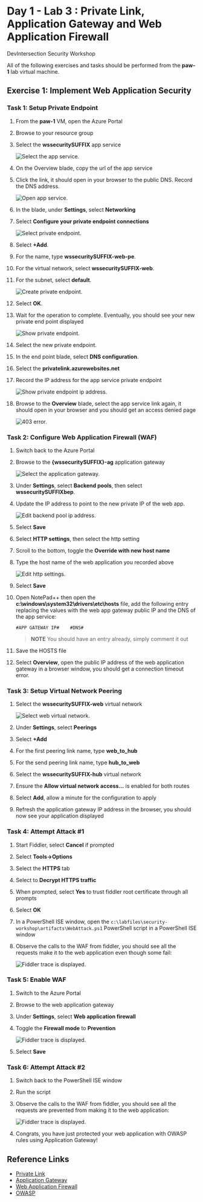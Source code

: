 # Day 1 - Lab 3 : Private Link, Application Gateway and Web Application Firewall

DevIntersection Security Workshop

All of the following exercises and tasks should be performed from the **paw-1** lab virtual machine.

## Exercise 1: Implement Web Application Security

### Task 1: Setup Private Endpoint

1. From the **paw-1** VM, open the Azure Portal
2. Browse to your resource group
3. Select the **wssecuritySUFFIX** app service

   ![Select the app service.](media/select-app-service.png "Select the app service")

4. On the Overview blade, copy the url of the app service
5. Click the link, it should open in your browser to the public DNS. Record the DNS address.

    ![Open app service.](media/open-app-service-url.png "Open the app service")

6. In the blade, under **Settings**, select **Networking**
7. Select **Configure your private endpoint connections**

    ![Select private endpoint.](media/select-private-endpoint.png "Select private endpoint")

8. Select **+Add**.
9. For the name, type **wssecuritySUFFIX-web-pe**.
10. For the virtual network, select **wssecuritySUFFIX-web**.
11. For the subnet, select **default**.

    ![Create private endpoint.](media/add-private-endpoint.png "Create private endpoint")

12. Select **OK**.
13. Wait for the operation to complete. Eventually, you should see your new private end point displayed

    ![Show private endpoint.](media/show-private-endpoint.png "Show private endpoint")

14. Select the new private endpoint.
15. In the end point blade, select **DNS configuration**.
16. Select the **privatelink.azurewebsites.net**
17. Record the IP address for the app service private endpoint

    ![Show private endpoint ip address.](media/show-private-endpoint-ip.png "Show private endpoint ip address")

18. Browse to the **Overview** blade, select the app service link again, it should open in your browser and you should get an access denied page

    ![403 error.](media/403-error.png "403 error")

### Task 2: Configure Web Application Firewall (WAF)

1. Switch back to the Azure Portal
2. Browse to the **{wssecuritySUFFIX}-ag** application gateway

    ![Select the application gateway.](media/select-app-gateway.png "Select app gateway")

3. Under **Settings**, select **Backend pools**, then select **wssecuritySUFFIXbep**.
4. Update the IP address to point to the new private IP of the web app.

    ![Edit backend pool ip address.](media/edit-backend-pool.png "Edit backend pool ip address")

5. Select **Save**
6. Select **HTTP settings**, then select the http setting
7. Scroll to the bottom, toggle the **Override with new host name**
8. Type the host name of the web application you recorded above

    ![Edit http settings.](media/edit-http-setting.png "Edit http settings")

9. Select **Save**
10. Open NotePad++ then open the **c:\windows\system32\drivers\etc\hosts** file, add the following entry replacing the values with the web app gateway public IP and the DNS of the app service:

    ```output
    #APP GATEWAY IP#    #DNS#
    ```

    > **NOTE** You should have an entry already, simply comment it out

11. Save the HOSTS file
12. Select **Overview**, open the public IP address of the web application gateway in a browser window, you should get a connection timeout error.

### Task 3: Setup Virtual Network Peering

1. Select the **wssecuritySUFFIX-web** virtual network

    ![Select web virtual network.](media/select-web-vnet.png "Select web virtual network")

2. Under **Settings**, select **Peerings**
3. Select **+Add**
4. For the first peering link name, type **web_to_hub**
5. For the send peering link name, type **hub_to_web**
6. Select the **wssecuritySUFFIX-hub** virtual network
7. Ensure the **Allow virtual network access...** is enabled for both routes
8. Select **Add**, allow a minute for the configuration to apply
9. Refresh the application gateway IP address in the browser, you should now see your application displayed

### Task 4: Attempt Attack #1

1. Start Fiddler, select **Cancel** if prompted
2. Select **Tools->Options**
3. Select the **HTTPS** tab
4. Select to **Decrypt HTTPS traffic**
5. When prompted, select **Yes** to trust fiddler root certificate through all prompts
6. Select **OK**
7. In a PowerShell ISE window, open the `c:\labfiles\security-workshop\artifacts\WebAttack.ps1` PowerShell script in a PowerShell ISE window
8. Observe the calls to the WAF from fiddler, you should see all the requests make it to the web application even though some fail:

    ![Fiddler trace is displayed.](media/fiddler-http-noblock.png "Review the successful requests to the web front end")

### Task 5: Enable WAF

1. Switch to the Azure Portal
2. Browse to the web application gateway
3. Under **Settings**, select **Web application firewall**
4. Toggle the **Firewall mode** to **Prevention**

    ![Fiddler trace is displayed.](media/set-web-firewall-prevention.png "Review the successful requests to the web front")

5. Select **Save**

### Task 6: Attempt Attack #2

1. Switch back to the PowerShell ISE window
2. Run the script
3. Observe the calls to the WAF from fiddler, you should see all the requests are prevented from making it to the web application:

    ![Fiddler trace is displayed.](media/fiddler-http-block.png "Review the successful requests to the web front end")

4. Congrats, you have just protected your web application with OWASP rules using Application Gateway!

## Reference Links

- [Private Link](https://docs.microsoft.com/en-us/azure/private-link/private-link-overview)
- [Application Gateway](https://docs.microsoft.com/en-us/azure/application-gateway/overview)
- [Web Application Firewall](https://docs.microsoft.com/en-us/azure/web-application-firewall/ag/ag-overview)
- [OWASP](https://owasp.org/www-community/Web_Application_Firewall)
